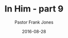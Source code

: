 ---
lunr: "true"
title: "In Him - part 9"
author: "Pastor Frank Jones"
postDate: "08-28-2016"
date: 2016-08-28
category: "sermons"
slug: "2016/08/ffc_08282016"
icon: microphone
audioLink: "ffc_08282016"
tags: [confession, identity, pslams91]
mp3: "ffc_08282016/08282016.mp3"
ogg: "ffc_08282016/08282016.ogg"
linkurl: "https://archive.org/download/ffc_08282016/ffc_08282016_files.xml"
ipath: "https://archive.org/download/ffc_08282016/08282016.mp3"
layout: sermon.html
---